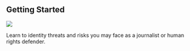 ## Getting Started

![](unit.png)

Learn to identity threats and risks you may face as a journalist or human rights defender.
